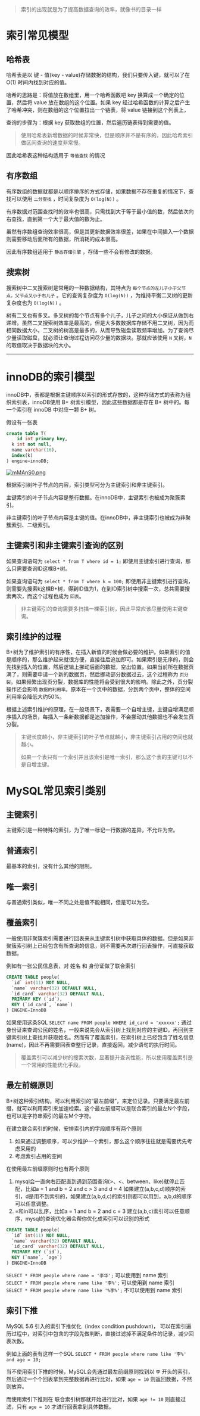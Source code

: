
> 索引的出现就是为了提高数据查询的效率，就像书的目录一样

# 索引常见模型

## 哈希表

哈希表是以 键 - 值(key - value)存储数据的结构，我们只要传入键，就可以了在 O(1) 时间内找到对应的值。

哈希的思路是：将值放在数组里，用一个哈希函数吧 key 换算成一个确定的位置，然后将 value 放在数组的这个位置。如果 key 经过哈希函数的计算之后产生了哈希冲突，则在数组的这个位置拉出一个链表，将 value 链接到这个列表上，

查询的步骤为：根据 key 获取数组的位置，然后遍历链表得到需要的值。

> 使用哈希表新增数据的时候非常快，但是顺序并不是有序的，因此哈希索引做区间查询的速度非常慢。

因此哈希表这种结构适用于 `等值查找` 的情况

## 有序数组

有序数组的数据就都是以顺序排序的方式存储，如果数据不存在重复的情况下，查找可以使用 `二分查找` ，时间复杂度为 `O(log(N))` 。 

有序数据对范围查找时的效率也很高，只需找到大于等于最小值的数，然后依次向右查找，直到第一个大于最大值的数为止。

虽然有序数组查询效率很高，但是其更新数据效率很差，如果在中间插入一个数据则需要移动后面所有的数据，所消耗的成本很高。

因此有序数组适用于 `静态存储引擎` ，存储一些不会有修改的数据。

## 搜索树

搜索树中二叉搜索树是常用的一种数据结构，其特点为 `每个节点的左儿子小于父节点，父节点又小于右儿子` 。它的查询复杂度为 `O(log(N))` ，为维持平衡二叉树的更新复杂度也为 `O(log(N))` 。

树有二叉也有多叉。多叉树的每个节点有多个儿子，儿子之间的大小保证从做到右递增。虽然二叉搜索树效率是最高的，但是大多数数据库存储不用二叉树，因为而相同数据大小，二叉树的树高是最多的，从而导致磁盘读取频率增加。为了查询尽少量读取磁盘，就必须让查询过程访问尽少量的数据块。那就应该使用 `N` 叉树，`N` 的取值取决于数据块的大小。

***

# innoDB的索引模型

innoDB中，表都是根据主键顺序以索引的形式存放的，这种存储方式的表称为组织索引表，innoDB使用 B+ 树索引模型，因此这些数据都是存在 B+ 树中的。每一个索引在 innoDB 中对应一颗 B+ 树。

假设有一张表

```sql
create table T(
	id int primary key,
  k int not null,
  name varchar(16),
  index(k)
) engine=innoDB;
```

[![mMAnS0.png](https://s2.ax1x.com/2019/08/18/mMAnS0.png)](https://imgchr.com/i/mMAnS0)

根据索引树叶子节点的内容，索引类型可分为主键索引和非主键索引。

主键索引的叶子节点内容是整行数据。在innoDB中，主键索引也被成为聚簇索引。

非主键索引的叶子节点内容是主键的值。在innoDB中，非主键索引也被成为非聚簇索引、二级索引。

## 主键索引和非主键索引查询的区别

如果查询语句为 `select * from T where id = 1;` 即使用主键索引进行查询，那么只需要查询ID这棵B+树。

如果查询语句为 `select * from T where k = 100;` 即使用非主键索引进行查询，则需要先搜索k这棵B+树，得到ID值为1，在到ID索引树中搜索一次，总共需要搜索两次，而这个过程也成为 `回表`。

> 非主键索引的查询需要多扫描一棵索引树，因此平常应该尽量使用主键查询。

## 索引维护的过程

B+树为了维护索引的有序性，在插入新值的时候会做必要的维护。如果索引的值是顺序的，那么维护起来就很方便，直接往后追加即可。如果索引是无序的，则会先找到插入的位置，然后逻辑上挪动后面的数据，空出位置。如果当前所在数据页满了，则需要申请一个新的数据页，然后挪动部分数据过去，这个过程称为 `页分裂`。如果频繁出现页分裂，数据库的性能将会受到很大的影响。除此之外，页分裂操作还会影响 `数据的利用率`。原本在一个页中的数据，分到两个页中，整体的空间利用率会降低大约50%。

根据上述索引维护的原理，在一般场景下，表需要一个自增主键，主键自增满足顺序插入的场景，每插入一条新数据都是追加操作，不会挪动其他数据也不会发生页分裂。

> 主键长度越小，非主键索引的叶子节点就越小，非主键索引占用的空间也就越小。
>
> 如果一个表只有一个索引并且该索引是唯一索引，那么这个表的主键可以不是自增主键。

# MySQL常见索引类别

## 主键索引

主键索引是一种特殊的索引，为了唯一标记一行数据的差异，不允许为空。

## 普通索引

最基本的索引，没有什么其他的限制。

## 唯一索引

与普通索引类似，唯一不同之处是值不能相同，但是可以为空。

## 覆盖索引

一般使用非聚簇索引需要进行回表来从主键索引树中获取具体的数据。但是如果非聚簇索引树上已经包含有所查询的信息，则不需要再次进行回表操作，可直接获取数据。

例如有一张公民信息表，对 姓名 和 身份证做了联合索引
```sql
CREATE TABLE people(
  `id` int(11) NOT NULL,
  `name` varchar(32) DEFAULT NULL,
  `id_card` varchar(32) DEFAULT NULL,
  PRIMARY KEY (`id`),
  KEY (`id_card`, `name`)
) ENGINE=InnoDB
```

如果使用这条SQL `SELECT name FROM people WHERE id_card = 'xxxxxx';` 通过身份证来查询公民的姓名，一般来说先会从索引树上找到对应的主键ID，再回到主键索引树上查找并获取姓名。然而有了覆盖索引，在索引树上已经包含了姓名信息(name)，因此不再需要回表查整行记录，直接返回，减少语句的执行时间。

> 覆盖索引可以减少树的搜索次数，显著提升查询性能，所以使用覆盖索引是一个常用的性能优化手段。


## 最左前缀原则

B+树这种索引结构，可以利用索引的“最左前缀”，来定位记录。只要满足最左前缀，就可以利用索引来加速检索。这个最左前缀可以是联合索引的最左N个字段，也可以是字符串索引的最左M个字符。

在建立联合索引的时候，安排索引内的字段顺序有两个原则

1. 如果通过调整顺序，可以少维护一个索引，那么这个顺序往往就是需要优先考虑采用的
2. 考虑索引占用的空间

在使用最左前缀原则时也有两个原则

1. mysql会一直向右匹配直到遇到范围查询(>、<、between、like)就停止匹配，比如a = 1 and b = 2 and c > 3 and d = 4 如果建立(a,b,c,d)顺序的索引，d是用不到索引的，如果建立(a,b,d,c)的索引则都可以用到，a,b,d的顺序可以任意调整。
2. =和in可以乱序，比如a = 1 and b = 2 and c = 3 建立(a,b,c)索引可以任意顺序，mysql的查询优化器会帮你优化成索引可以识别的形式


```sql
CREATE TABLE people(
  `id` int(11) NOT NULL,
  `name` varchar(32) DEFAULT NULL,
  `id_card` varchar(32) DEFAULT NULL,
  PRIMARY KEY (`id`),
  KEY (`name`, `age`)
) ENGINE=InnoDB
```

`SELECT * FROM people where name = '李华';` 可以使用到 name 索引  
`SELECT * FROM people where name like '李%';` 可以使用到 name 索引  
`SELECT * FROM people where name like '%李%';` 不可以使用到 name 索引

## 索引下推

MySQL 5.6 引入的索引下推优化（index condition pushdown)， 可以在索引遍历过程中，对索引中包含的字段先做判断，直接过滤掉不满足条件的记录，减少回表次数。

例如上面的表有这样一个SQL `SELECT * FROM people where name like '李%' and age = 10;`

当不使用索引下推的时候，MySQL会先通过最左前缀原则找到以 `李` 开头的索引，然后通过一个个回表拿到完整数据再进行比对，如果 `age = 10` 则返回数据，不然则放弃。

而使用索引下推则在 联合索引树那就开始进行比对，如果 `age != 10` 则直接过滤，只有 `age = 10` 才进行回表拿到具体数据。